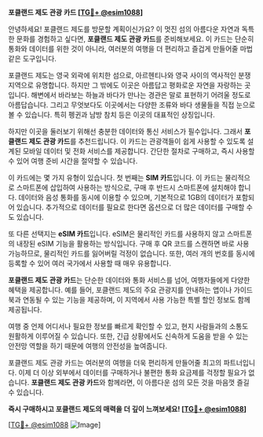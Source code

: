 **포클랜드 제도 관광 카드 [[TG💪+ @esim1088](https://t.me/s/esim1088)]**

안녕하세요! 포클랜드 제도를 방문할 계획이신가요? 이 멋진 섬의 아름다운 자연과 독특한 문화를 경험하고 싶다면, **포클랜드 제도 관광 카드**를 준비해보세요. 이 카드는 단순히 통화와 데이터를 위한 것이 아니라, 여러분의 여행을 더 편리하고 즐겁게 만들어줄 마법 같은 도구입니다.

포클랜드 제도는 영국 외곽에 위치한 섬으로, 아르헨티나와 영국 사이의 역사적인 분쟁지역으로 유명합니다. 하지만 그 밖에도 이곳은 아름답고 평화로운 자연을 자랑하는 곳입니다. 해변에서 바라보는 하늘과 바다가 만나는 경관은 말로 표현하기 어려울 정도로 아름답습니다. 그리고 무엇보다도 이곳에서는 다양한 조류와 바다 생물들을 직접 눈으로 볼 수 있습니다. 특히 펭귄과 남방 참치 등은 이곳의 대표적인 상징입니다.

하지만 이곳을 둘러보기 위해선 충분한 데이터와 통신 서비스가 필수입니다. 그래서 **포클랜드 제도 관광 카드**를 추천드립니다. 이 카드는 관광객들이 쉽게 사용할 수 있도록 설계된 모바일 데이터 및 전화 서비스를 제공합니다. 간단한 절차로 구매하고, 즉시 사용할 수 있어 여행 준비 시간을 절약할 수 있습니다.

이 카드에는 몇 가지 유형이 있습니다. 첫 번째는 **SIM 카드**입니다. 이 카드는 물리적으로 스마트폰에 삽입하여 사용하는 방식으로, 구매 후 반드시 스마트폰에 설치해야 합니다. 데이터와 음성 통화를 동시에 이용할 수 있으며, 기본적으로 1GB의 데이터가 포함되어 있습니다. 추가적으로 데이터를 필요로 한다면 옵션으로 더 많은 데이터를 구매할 수도 있습니다.

또 다른 선택지는 **eSIM 카드**입니다. eSIM은 물리적인 카드를 사용하지 않고 스마트폰의 내장된 eSIM 기능을 활용하는 방식입니다. 구매 후 QR 코드를 스캔하면 바로 사용 가능하므로, 물리적인 카드를 잃어버릴 걱정이 없습니다. 또한, 여러 개의 번호를 동시에 등록할 수 있어 여러 국가에서 사용할 때 매우 유용합니다.

**포클랜드 제도 관광 카드**는 단순한 데이터와 통화 서비스를 넘어, 여행자들에게 다양한 혜택을 제공합니다. 예를 들어, 포클랜드 제도의 주요 관광지를 안내하는 앱이나 가이드북과 연동될 수 있는 기능을 제공하며, 이 지역에서 사용 가능한 특별 할인 정보도 함께 제공됩니다.

여행 중 언제 어디서나 필요한 정보를 빠르게 확인할 수 있고, 현지 사람들과의 소통도 원활하게 이루어질 수 있습니다. 또한, 긴급 상황에서도 신속하게 도움을 받을 수 있는 안전망 역할을 하기 때문에 여행의 안전성을 높여줍니다.

포클랜드 제도 관광 카드는 여러분의 여행을 더욱 편리하게 만들어줄 최고의 파트너입니다. 이제 더 이상 외부에서 데이터를 구매하거나 불편한 통화 요금제를 걱정할 필요가 없습니다. **포클랜드 제도 관광 카드**와 함께라면, 이 아름다운 섬의 모든 것을 마음껏 즐길 수 있습니다.

**즉시 구매하시고 포클랜드 제도의 매력을 더 깊이 느껴보세요! [[TG💪+ @esim1088](https://t.me/s/esim1088)]**

[[TG💪+ @esim1088](https://t.me/s/esim1088) ![Image](https://i.postimg.cc/Y0z9fWf4/image.png)]